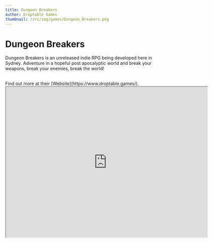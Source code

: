 ```yaml
---
title: Dungeon Breakers
author: Droptable Games
thumbnail: /src/img/games/Dungeon_Breakers.png
---
```


# Dungeon Breakers

Dungeon Breakers is an unreleased indie RPG being developed here in Sydney. Adventure in a hopeful post apocalyptic world and break your weapons, break your enemies, break the world!

<br>
Find out more at their [Website](https://www.droptable.games/).
<br>

<iframe src="https://drive.google.com/file/d/1SN7t2gepVdwE5SsPD2GfHmJVYLNeyCv7/preview" width="640" height="480" allow="autoplay"></iframe>
